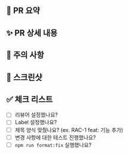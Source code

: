 ## 🍋 PR 요약

## ✨ PR 상세 내용

## 🚨 주의 사항

## 📸 스크린샷

## ✅ 체크 리스트

- [ ] 리뷰어 설정했나요?
- [ ] Label 설정했나요?
- [ ] 제목 양식 맞췄나요? (ex. RAC-1 feat: 기능 추가)
- [ ] 변경 사항에 대한 테스트 진행했나요?
- [ ] `npm run format:fix` 실행했나요?
